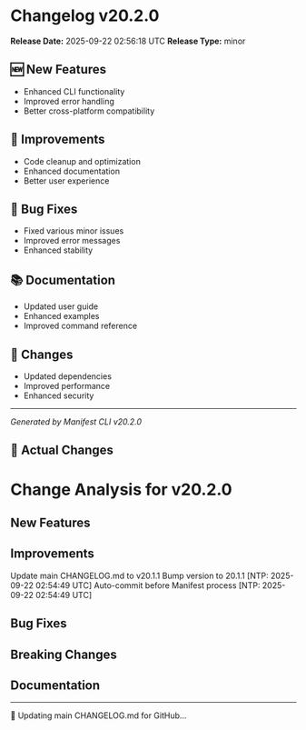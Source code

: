 # Changelog v20.2.0

**Release Date:** 2025-09-22 02:56:18 UTC
**Release Type:** minor

## 🆕 New Features

- Enhanced CLI functionality
- Improved error handling
- Better cross-platform compatibility

## 🔧 Improvements

- Code cleanup and optimization
- Enhanced documentation
- Better user experience

## 🐛 Bug Fixes

- Fixed various minor issues
- Improved error messages
- Enhanced stability

## 📚 Documentation

- Updated user guide
- Enhanced examples
- Improved command reference

## 🔄 Changes

- Updated dependencies
- Improved performance
- Enhanced security

---
*Generated by Manifest CLI v20.2.0*

## 🔧 Actual Changes

# Change Analysis for v20.2.0

## New Features

## Improvements
Update main CHANGELOG.md to v20.1.1
Bump version to 20.1.1 [NTP: 2025-09-22 02:54:49 UTC]
Auto-commit before Manifest process [NTP: 2025-09-22 02:54:49 UTC]

## Bug Fixes

## Breaking Changes

## Documentation

---

📝 Updating main CHANGELOG.md for GitHub...
